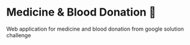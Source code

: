 # Medicine & Blood Donation :pill:
Web application for medicine and blood donation from google solution challenge
